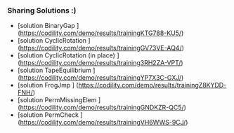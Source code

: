 ### Sharing Solutions :)


* [solution BinaryGap                   ]  (https://codility.com/demo/results/trainingKTG788-KU5/)
* [solution CyclicRotation              ]  (https://codility.com/demo/results/trainingGV73VE-AQ4/)
* [solution CyclicRotation (in place)   ]  (https://codility.com/demo/results/training3RH2ZA-VPT/)
* [solution TapeEquilibrium             ]  (https://codility.com/demo/results/trainingYP7X3C-GXJ/)
* [solution FrogJmp                     ]  (https://codility.com/demo/results/trainingZ8KYDD-FNH/)
* [solution PermMissingElem             ]  (https://codility.com/demo/results/trainingGNDKZR-QC5/)
* [solution PermCheck                   ]  (https://codility.com/demo/results/trainingVH6WWS-9CJ/)
 